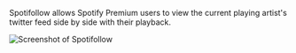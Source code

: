 Spotifollow allows Spotify Premium users to view the current playing artist's twitter feed side by side with their playback. 

![Screenshot of Spotifollow](https://i.imgur.com/2wTPs5m.png)
